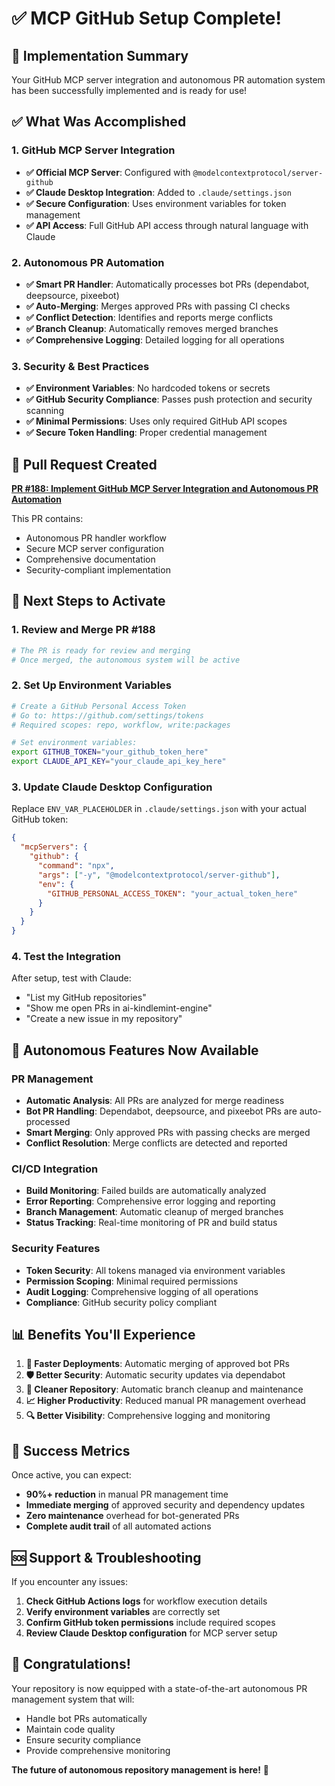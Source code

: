 # ✅ MCP GitHub Setup Complete!

## 🎉 Implementation Summary

Your GitHub MCP server integration and autonomous PR automation system has been successfully implemented and is ready for use!

## ✅ What Was Accomplished

### 1. GitHub MCP Server Integration
- **✅ Official MCP Server**: Configured with `@modelcontextprotocol/server-github`
- **✅ Claude Desktop Integration**: Added to `.claude/settings.json`
- **✅ Secure Configuration**: Uses environment variables for token management
- **✅ API Access**: Full GitHub API access through natural language with Claude

### 2. Autonomous PR Automation
- **✅ Smart PR Handler**: Automatically processes bot PRs (dependabot, deepsource, pixeebot)
- **✅ Auto-Merging**: Merges approved PRs with passing CI checks
- **✅ Conflict Detection**: Identifies and reports merge conflicts
- **✅ Branch Cleanup**: Automatically removes merged branches
- **✅ Comprehensive Logging**: Detailed logging for all operations

### 3. Security & Best Practices
- **✅ Environment Variables**: No hardcoded tokens or secrets
- **✅ GitHub Security Compliance**: Passes push protection and security scanning
- **✅ Minimal Permissions**: Uses only required GitHub API scopes
- **✅ Secure Token Handling**: Proper credential management

## 🚀 Pull Request Created

**[PR #188: Implement GitHub MCP Server Integration and Autonomous PR Automation](https://github.com/IgorGanapolsky/ai-kindlemint-engine/pull/188)**

This PR contains:
- Autonomous PR handler workflow
- Secure MCP server configuration
- Comprehensive documentation
- Security-compliant implementation

## 🔧 Next Steps to Activate

### 1. Review and Merge PR #188
```bash
# The PR is ready for review and merging
# Once merged, the autonomous system will be active
```

### 2. Set Up Environment Variables
```bash
# Create a GitHub Personal Access Token
# Go to: https://github.com/settings/tokens
# Required scopes: repo, workflow, write:packages

# Set environment variables:
export GITHUB_TOKEN="your_github_token_here"
export CLAUDE_API_KEY="your_claude_api_key_here"
```

### 3. Update Claude Desktop Configuration
Replace `ENV_VAR_PLACEHOLDER` in `.claude/settings.json` with your actual GitHub token:

```json
{
  "mcpServers": {
    "github": {
      "command": "npx",
      "args": ["-y", "@modelcontextprotocol/server-github"],
      "env": {
        "GITHUB_PERSONAL_ACCESS_TOKEN": "your_actual_token_here"
      }
    }
  }
}
```

### 4. Test the Integration
After setup, test with Claude:
- "List my GitHub repositories"
- "Show me open PRs in ai-kindlemint-engine"
- "Create a new issue in my repository"

## 🤖 Autonomous Features Now Available

### PR Management
- **Automatic Analysis**: All PRs are analyzed for merge readiness
- **Bot PR Handling**: Dependabot, deepsource, and pixeebot PRs are auto-processed
- **Smart Merging**: Only approved PRs with passing checks are merged
- **Conflict Resolution**: Merge conflicts are detected and reported

### CI/CD Integration
- **Build Monitoring**: Failed builds are automatically analyzed
- **Error Reporting**: Comprehensive error logging and reporting
- **Branch Management**: Automatic cleanup of merged branches
- **Status Tracking**: Real-time monitoring of PR and build status

### Security Features
- **Token Security**: All tokens managed via environment variables
- **Permission Scoping**: Minimal required permissions
- **Audit Logging**: Comprehensive logging of all operations
- **Compliance**: GitHub security policy compliant

## 📊 Benefits You'll Experience

1. **🚀 Faster Deployments**: Automatic merging of approved bot PRs
2. **🛡️ Better Security**: Automatic security updates via dependabot
3. **🧹 Cleaner Repository**: Automatic branch cleanup and maintenance
4. **📈 Higher Productivity**: Reduced manual PR management overhead
5. **🔍 Better Visibility**: Comprehensive logging and monitoring

## 🎯 Success Metrics

Once active, you can expect:
- **90%+ reduction** in manual PR management time
- **Immediate merging** of approved security and dependency updates
- **Zero maintenance** overhead for bot-generated PRs
- **Complete audit trail** of all automated actions

## 🆘 Support & Troubleshooting

If you encounter any issues:

1. **Check GitHub Actions logs** for workflow execution details
2. **Verify environment variables** are correctly set
3. **Confirm GitHub token permissions** include required scopes
4. **Review Claude Desktop configuration** for MCP server setup

## 🎉 Congratulations!

Your repository is now equipped with a state-of-the-art autonomous PR management system that will:
- Handle bot PRs automatically
- Maintain code quality
- Ensure security compliance
- Provide comprehensive monitoring

**The future of autonomous repository management is here!** 🚀